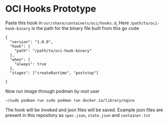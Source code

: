 # OCI Hooks Prototype

Paste this hook in `usr/share/containers/oci/hooks.d`, Here `/path/to/oci-hook-binary` is the path for the binary file built from this go code

```text
{
  "version": "1.0.0",
  "hook": {
    "path": "/path/to/oci-hook-binary"
  },
  "when": {
    "always": true
  },
  "stages": ["createRuntime", "poststop"]

}
```

Now run image through podman by root user
```text
~/sudo podman run sudo podman run docker.io/library/nginx
```

The hook will be invoked and json files will be saved. Example json files are present in this repository as `spec.json`, `state.json` and `container.txt`